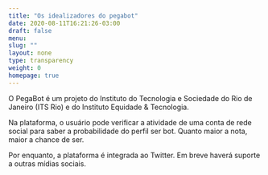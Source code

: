 ```yaml
---
title: "Os idealizadores do pegabot"
date: 2020-08-11T16:21:26-03:00
draft: false
menu:
slug: ""
layout: none
type: transparency
weight: 0
homepage: true
---
```

O PegaBot é um projeto do Instituto do Tecnologia e Sociedade do Rio de Janeiro (ITS Rio) e do Instituto Equidade & Tecnologia.

Na plataforma, o usuário pode verificar a atividade de uma conta de rede social para saber a probabilidade do perfil ser bot. Quanto maior a nota, maior a chance de ser.

Por enquanto, a plataforma é integrada ao Twitter. Em breve haverá suporte a outras mídias sociais.
